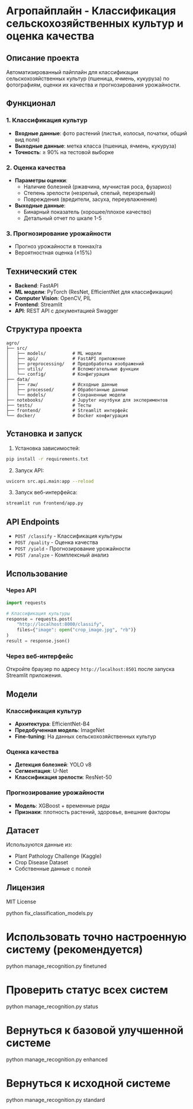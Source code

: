 # Агропайплайн - Классификация сельскохозяйственных культур и оценка качества

## Описание проекта

Автоматизированный пайплайн для классификации сельскохозяйственных культур (пшеница, ячмень, кукуруза) по фотографиям, оценки их качества и прогнозирования урожайности.

## Функционал

### 1. Классификация культур
- **Входные данные**: фото растений (листья, колосья, початки, общий вид поля)
- **Выходные данные**: метка класса (пшеница, ячмень, кукуруза)
- **Точность**: ≥ 90% на тестовой выборке

### 2. Оценка качества
- **Параметры оценки**:
  - Наличие болезней (ржавчина, мучнистая роса, фузариоз)
  - Степень зрелости (незрелый, спелый, перезрелый)
  - Повреждения (вредители, засуха, переувлажнение)
- **Выходные данные**: 
  - Бинарный показатель (хорошее/плохое качество)
  - Детальный отчет по шкале 1-5

### 3. Прогнозирование урожайности
- Прогноз урожайности в тоннах/га
- Вероятностная оценка (±15%)

## Технический стек

- **Backend**: FastAPI
- **ML модели**: PyTorch (ResNet, EfficientNet для классификации)
- **Computer Vision**: OpenCV, PIL
- **Frontend**: Streamlit
- **API**: REST API с документацией Swagger

## Структура проекта

```
agro/
├── src/
│   ├── models/          # ML модели
│   ├── api/             # FastAPI приложение
│   ├── preprocessing/   # Предобработка изображений
│   ├── utils/           # Вспомогательные функции
│   └── config/          # Конфигурация
├── data/
│   ├── raw/             # Исходные данные
│   ├── processed/       # Обработанные данные
│   └── models/          # Сохраненные модели
├── notebooks/           # Jupyter ноутбуки для экспериментов
├── tests/               # Тесты
├── frontend/            # Streamlit интерфейс
└── docker/              # Docker конфигурация
```

## Установка и запуск

1. Установка зависимостей:
```bash
pip install -r requirements.txt
```

2. Запуск API:
```bash
uvicorn src.api.main:app --reload
```

3. Запуск веб-интерфейса:
```bash
streamlit run frontend/app.py
```

## API Endpoints

- `POST /classify` - Классификация культуры
- `POST /quality` - Оценка качества
- `POST /yield` - Прогнозирование урожайности
- `POST /analyze` - Комплексный анализ

## Использование

### Через API
```python
import requests

# Классификация культуры
response = requests.post(
    "http://localhost:8000/classify",
    files={"image": open("crop_image.jpg", "rb")}
)
result = response.json()
```

### Через веб-интерфейс
Откройте браузер по адресу `http://localhost:8501` после запуска Streamlit приложения.

## Модели

### Классификация культур
- **Архитектура**: EfficientNet-B4
- **Предобученная модель**: ImageNet
- **Fine-tuning**: На данных сельскохозяйственных культур

### Оценка качества
- **Детекция болезней**: YOLO v8
- **Сегментация**: U-Net
- **Классификация зрелости**: ResNet-50

### Прогнозирование урожайности
- **Модель**: XGBoost + временные ряды
- **Признаки**: плотность растений, здоровье, внешние факторы

## Датасет

Используются данные из:
- Plant Pathology Challenge (Kaggle)
- Crop Disease Dataset
- Собственные данные с полей

## Лицензия

MIT License 

 python fix_classification_models.py



# Использовать точно настроенную систему (рекомендуется)
python manage_recognition.py finetuned

# Проверить статус всех систем
python manage_recognition.py status

# Вернуться к базовой улучшенной системе
python manage_recognition.py enhanced

# Вернуться к исходной системе
python manage_recognition.py standard